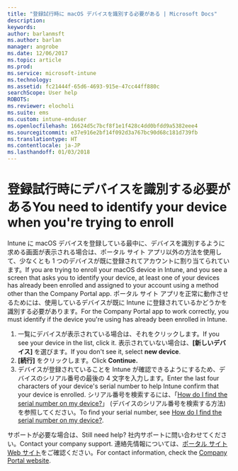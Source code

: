 ```yaml
---
title: "登録試行時に macOS デバイスを識別する必要がある | Microsoft Docs"
description: 
keywords: 
author: barlanmsft
ms.author: barlan
manager: angrobe
ms.date: 12/06/2017
ms.topic: article
ms.prod: 
ms.service: microsoft-intune
ms.technology: 
ms.assetid: fc21444f-65d6-4693-915e-47cc44ff880c
searchScope: User help
ROBOTS: 
ms.reviewer: elocholi
ms.suite: ems
ms.custom: intune-enduser
ms.openlocfilehash: 16624d5c7bcf8f1e1f428c4dd0bfdd9a5382eee4
ms.sourcegitcommit: e37e916e2bf14f092d3a767bc90d68c181d739fb
ms.translationtype: HT
ms.contentlocale: ja-JP
ms.lasthandoff: 01/03/2018
---
```

# <a name="you-need-to-identify-your-device-when-youre-trying-to-enroll"></a><span data-ttu-id="04d1c-102">登録試行時にデバイスを識別する必要がある</span><span class="sxs-lookup"><span data-stu-id="04d1c-102">You need to identify your device when you're trying to enroll</span></span>

<span data-ttu-id="04d1c-103">Intune に macOS デバイスを登録している最中に、デバイスを識別するように求める画面が表示される場合は、ポータル サイト アプリ以外の方法を使用して、少なくとも 1 つのデバイスが既に登録されてアカウントに割り当てられています。</span><span class="sxs-lookup"><span data-stu-id="04d1c-103">If you are trying to enroll your macOS device in Intune, and you see a screen that asks you to identify your device, at least one of your devices has already been enrolled and assigned to your account using a method other than the Company Portal app.</span></span> <span data-ttu-id="04d1c-104">ポータル サイト アプリを正常に動作させるためには、使用しているデバイスが既に Intune に登録されているかどうかを識別する必要があります。</span><span class="sxs-lookup"><span data-stu-id="04d1c-104">For the Company Portal app to work correctly, you must identify if the device you're using has already been enrolled in Intune.</span></span>

1. <span data-ttu-id="04d1c-105">一覧にデバイスが表示されている場合は、それをクリックします。</span><span class="sxs-lookup"><span data-stu-id="04d1c-105">If you see your device in the list, click it.</span></span> <span data-ttu-id="04d1c-106">表示されていない場合は、**[新しいデバイス]** を選びます。</span><span class="sxs-lookup"><span data-stu-id="04d1c-106">If you don't see it, select **new device**.</span></span>
2. <span data-ttu-id="04d1c-107">**[続行]** をクリックします。</span><span class="sxs-lookup"><span data-stu-id="04d1c-107">Click **Continue.**</span></span>
3. <span data-ttu-id="04d1c-108">デバイスが登録されていることを Intune が確認できるようにするため、デバイスのシリアル番号の最後の 4 文字を入力します。</span><span class="sxs-lookup"><span data-stu-id="04d1c-108">Enter the last four characters of your device's serial number to help Intune confirm that your device is enrolled.</span></span> <span data-ttu-id="04d1c-109">シリアル番号を検索するには、「[How do I find the serial number on my device?](how-do-i-find-the-serial-number-on-my-device-macos.md)」 (デバイスのシリアル番号を検索する方法) を参照してください。</span><span class="sxs-lookup"><span data-stu-id="04d1c-109">To find your serial number, see [How do I find the serial number on my device?](how-do-i-find-the-serial-number-on-my-device-macos.md).</span></span>

<span data-ttu-id="04d1c-110">サポートが必要な場合は、</span><span class="sxs-lookup"><span data-stu-id="04d1c-110">Still need help?</span></span> <span data-ttu-id="04d1c-111">社内サポートに問い合わせてください。</span><span class="sxs-lookup"><span data-stu-id="04d1c-111">Contact your company support.</span></span> <span data-ttu-id="04d1c-112">連絡先情報については、[ポータル サイト Web サイト](https://portal.manage.microsoft.com#HelpDeskDialog)をご確認ください。</span><span class="sxs-lookup"><span data-stu-id="04d1c-112">For contact information, check the [Company Portal website](https://portal.manage.microsoft.com#HelpDeskDialog).</span></span>
